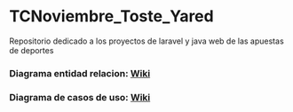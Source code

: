 # TCNoviembre_Toste_Yared
Repositorio dedicado a los proyectos de laravel y java web de las apuestas de deportes


### Diagrama entidad relacion: <a href="https://github.com/Alejandrotr22/TCNoviembre_Toste_Yared/wiki/1.1-%F0%9F%87%AA%F0%9F%87%B8-Modelo-Entidad-Relaci%C3%B3n-%F0%9F%87%AA%F0%9F%87%B8">Wiki</a>

### Diagrama de casos de uso: <a href="https://github.com/Alejandrotr22/TCNoviembre_Toste_Yared/wiki/1.2-%F0%9F%87%AA%F0%9F%87%B8-Diagrama-de-Casos-de-Uso-%F0%9F%87%AA%F0%9F%87%B8">Wiki</a>
